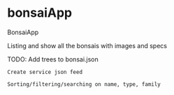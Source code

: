bonsaiApp
=========

BonsaiApp 

Listing and show all the bonsais with images and specs

TODO:
	Add trees to bonsai.json

	Create service json feed

	Sorting/filtering/searching on name, type, family
